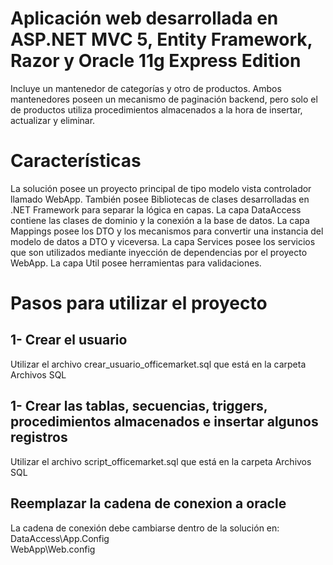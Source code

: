 
# Aplicación web desarrollada en ASP.NET MVC 5, Entity Framework, Razor y Oracle 11g Express Edition

Incluye un mantenedor de categorías y otro de productos. Ambos mantenedores poseen un mecanismo de paginación backend, pero solo el de productos 
utiliza procedimientos almacenados a la hora de insertar, actualizar y eliminar.

# Características

La solución posee un proyecto principal de tipo modelo vista controlador llamado WebApp. 
También posee Bibliotecas de clases desarrolladas en .NET Framework para separar la lógica
en capas. La capa DataAccess contiene las clases de dominio y la conexión a la base de datos. La capa Mappings posee los DTO y los mecanismos
para convertir una instancia del modelo de datos a DTO y viceversa. La capa Services posee los servicios que son utilizados mediante inyección
de dependencias por el proyecto WebApp. La capa Util posee herramientas para validaciones.

# Pasos para utilizar el proyecto

## 1- Crear el usuario

Utilizar el archivo crear_usuario_officemarket.sql que está en la carpeta Archivos SQL

## 1- Crear las tablas, secuencias, triggers, procedimientos almacenados e insertar algunos registros

Utilizar el archivo script_officemarket.sql que está en la carpeta Archivos SQL

## Reemplazar la cadena de conexion a oracle

La cadena de conexión debe cambiarse dentro de la solución en: <br /> 
DataAccess\App.Config <br />
WebApp\Web.config <br />
